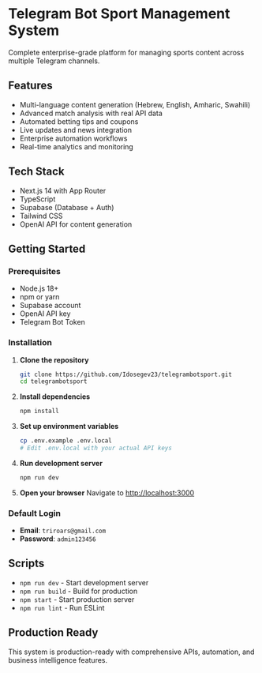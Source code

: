 # Telegram Bot Sport Management System

Complete enterprise-grade platform for managing sports content across multiple Telegram channels.

## Features
- Multi-language content generation (Hebrew, English, Amharic, Swahili)
- Advanced match analysis with real API data
- Automated betting tips and coupons
- Live updates and news integration
- Enterprise automation workflows
- Real-time analytics and monitoring

## Tech Stack
- Next.js 14 with App Router
- TypeScript
- Supabase (Database + Auth)
- Tailwind CSS
- OpenAI API for content generation

## Getting Started

### Prerequisites
- Node.js 18+ 
- npm or yarn
- Supabase account
- OpenAI API key
- Telegram Bot Token

### Installation

1. **Clone the repository**
   ```bash
   git clone https://github.com/Idosegev23/telegrambotsport.git
   cd telegrambotsport
   ```

2. **Install dependencies**
   ```bash
   npm install
   ```

3. **Set up environment variables**
   ```bash
   cp .env.example .env.local
   # Edit .env.local with your actual API keys
   ```

4. **Run development server**
   ```bash
   npm run dev
   ```

5. **Open your browser**
   Navigate to [http://localhost:3000](http://localhost:3000)

### Default Login
- **Email**: `triroars@gmail.com`
- **Password**: `admin123456`

## Scripts

- `npm run dev` - Start development server
- `npm run build` - Build for production
- `npm start` - Start production server
- `npm run lint` - Run ESLint

## Production Ready
This system is production-ready with comprehensive APIs, automation, and business intelligence features.
